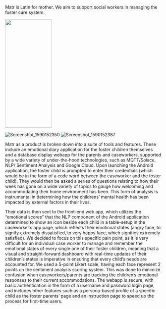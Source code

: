 Matr is Latin for mother. We aim to support social workers in managing the foster care system.

<img src = "https://user-images.githubusercontent.com/42276283/82670331-ef807280-9c0a-11ea-9adc-b254ddced200.png" width = "150" height = "350"/>

![Screenshot_1590152350](https://user-images.githubusercontent.com/42276283/82670336-f14a3600-9c0a-11ea-98af-181cb67f9f06.png)
![Screenshot_1590152387](https://user-images.githubusercontent.com/42276283/82670340-f27b6300-9c0a-11ea-8354-e376cc262248.png)


Matr as a product is broken down into a suite of tools and features. These include an emotional diary application for the foster children themselves and a database display webapp for the parents and caseworkers, supported by a wide variety of under-the-hood technologies, such as MQTT/Solace, NLP/ Sentiment Analysis and Google Cloud. Upon launching the Android application, the foster child is prompted to enter their credentials (which would be in the form of a code word between the caseworker and the foster child). They would then be asked a series of questions relating to how their week has gone on a wide variety of topics to gauge how welcoming and accommodating their home environment has been. This form of analysis is instrumental in determining how the childrens’ mental health has been impacted by external factors in their lives. 

Their data is then sent to the front-end web app, which utilizes the “emotional scores” that the NLP component of the Android application determined to show an icon beside each child in a table-setup in the caseworker’s app page, which reflects their emotional states (angry face, to signify extremely dissatisfied, to very happy face, which signifies extremely satisfied). We decided to focus on this specific pain point, as it is very difficult for an individual case worker to manage and remember the emotional states of every single one of their foster children, meaning that a visual and straight-forward dashboard with real-time updates of their children’s states is imperative in ensuring that every child’s needs are accounted for. We used a 5-point Likert scale, having each face represent 2 points on the sentiment analysis scoring system. This was done to minimize confusion when caseworkers/parents are tracking the children’s emotional responses to their current accommodations. The webapp is secure, with basic authentication in the form of a username and password login page, and includes other features such as a persona-based profile of a specific child as the foster parents’ page and an instruction page to speed up the process for first-time users.
